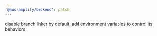 ```yaml
---
'@aws-amplify/backend': patch
---
```


disable branch linker by default, add environment variables to control its behaviors

